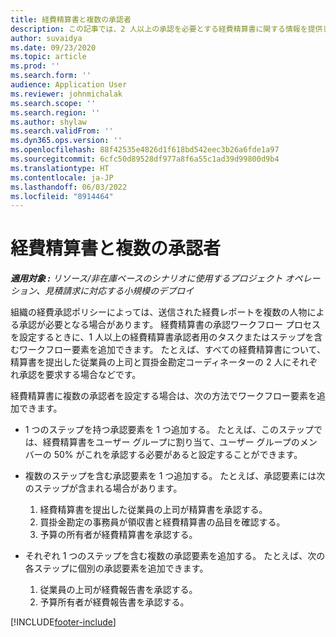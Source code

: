 ```yaml
---
title: 経費精算書と複数の承認者
description: この記事では、2 人以上の承認を必要とする経費精算書に関する情報を提供します。
author: suvaidya
ms.date: 09/23/2020
ms.topic: article
ms.prod: ''
ms.search.form: ''
audience: Application User
ms.reviewer: johnmichalak
ms.search.scope: ''
ms.search.region: ''
ms.author: shylaw
ms.search.validFrom: ''
ms.dyn365.ops.version: ''
ms.openlocfilehash: 88f42535e4826d1f618bd542eec3b26a6fde1a97
ms.sourcegitcommit: 6cfc50d89528df977a8f6a55c1ad39d99800d9b4
ms.translationtype: HT
ms.contentlocale: ja-JP
ms.lasthandoff: 06/03/2022
ms.locfileid: "8914464"
---
```

# <a name="expense-reports-and-multiple-approvers"></a>経費精算書と複数の承認者

_**適用対象 :** リソース/非在庫ベースのシナリオに使用するプロジェクト オペレーション、見積請求に対応する小規模のデプロイ_

組織の経費承認ポリシーによっては、送信された経費レポートを複数の人物による承認が必要となる場合があります。 経費精算書の承認ワークフロー プロセスを設定するときに、1 人以上の経費精算書承認者用のタスクまたはステップを含むワークフロー要素を追加できます。 たとえば、すべての経費精算書について、精算書を提出した従業員の上司と買掛金勘定コーディネーターの 2 人にそれぞれ承認を要求する場合などです。

経費精算書に複数の承認者を設定する場合は、次の方法でワークフロー要素を追加できます。

- 1 つのステップを持つ承認要素を 1 つ追加する。 たとえば、このステップでは、経費精算書をユーザー グループに割り当て、ユーザー グループのメンバーの 50% がこれを承認する必要があると設定することができます。
- 複数のステップを含む承認要素を 1 つ追加する。 たとえば、承認要素には次のステップが含まれる場合があります。

    1. 経費精算書を提出した従業員の上司が精算書を承認する。
    2. 買掛金勘定の事務員が領収書と経費精算書の品目を確認する。
    3. 予算の所有者が経費精算書を承認する。

- それぞれ 1 つのステップを含む複数の承認要素を追加する。 たとえば、次の各ステップに個別の承認要素を追加できます。

    1. 従業員の上司が経費報告書を承認する。
    2. 予算所有者が経費報告書を承認する。


[!INCLUDE[footer-include](../includes/footer-banner.md)]